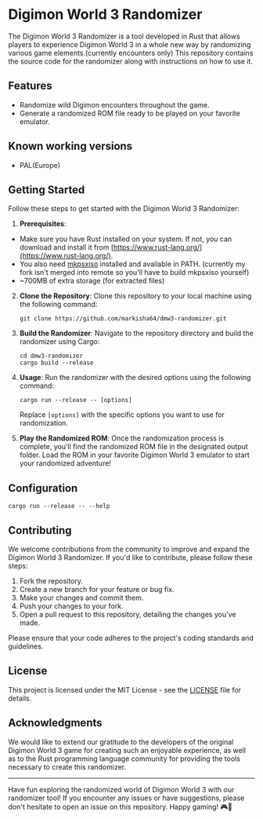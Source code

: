
# Digimon World 3 Randomizer

The Digimon World 3 Randomizer is a tool developed in Rust that allows players to experience Digimon World 3 in a whole new way by randomizing various game elements.(currently encounters only) This repository contains the source code for the randomizer along with instructions on how to use it.

## Features

- Randomize wild Digimon encounters throughout the game.
- Generate a randomized ROM file ready to be played on your favorite emulator.

## Known working versions

 - PAL(Europe)

## Getting Started

Follow these steps to get started with the Digimon World 3 Randomizer:

1. **Prerequisites**: 
 - Make sure you have Rust installed on your system. If not, you can download and install it from [https://www.rust-lang.org/](https://www.rust-lang.org/).
 - You also need [mkpsxiso](https://github.com/markisha64/mkpsxiso) installed and available in PATH. (currently my fork isn't merged into remote so you'll have to build mkpsxiso yourself)
 - ~700MB of extra storage (for extracted files)

2. **Clone the Repository**: Clone this repository to your local machine using the following command:
   ```shell
   git clone https://github.com/markisha64/dmw3-randomizer.git
   ```

3. **Build the Randomizer**: Navigate to the repository directory and build the randomizer using Cargo:
   ```shell
   cd dmw3-randomizer
   cargo build --release
   ```

4. **Usage**: Run the randomizer with the desired options using the following command:
   ```shell
   cargo run --release -- [options]
   ```
   Replace `[options]` with the specific options you want to use for randomization.

5. **Play the Randomized ROM**: Once the randomization process is complete, you'll find the randomized ROM file in the designated output folder. Load the ROM in your favorite Digimon World 3 emulator to start your randomized adventure!

## Configuration
   ```shell
   cargo run --release -- --help
   
   ```

## Contributing

We welcome contributions from the community to improve and expand the Digimon World 3 Randomizer. If you'd like to contribute, please follow these steps:

1. Fork the repository.
2. Create a new branch for your feature or bug fix.
3. Make your changes and commit them.
4. Push your changes to your fork.
5. Open a pull request to this repository, detailing the changes you've made.

Please ensure that your code adheres to the project's coding standards and guidelines.

## License

This project is licensed under the MIT License - see the [LICENSE](LICENSE.md) file for details.

## Acknowledgments

We would like to extend our gratitude to the developers of the original Digimon World 3 game for creating such an enjoyable experience, as well as to the Rust programming language community for providing the tools necessary to create this randomizer.

---

Have fun exploring the randomized world of Digimon World 3 with our randomizer tool! If you encounter any issues or have suggestions, please don't hesitate to open an issue on this repository. Happy gaming! 🎮🐾
